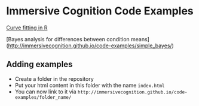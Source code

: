 ﻿# Immersive Cognition Code Examples

[Curve fitting in R](http://immersivecognition.github.io/code-examples/curve_fitting/)


[Bayes analysis for differences between condition means]
(http://immersivecognition.github.io/code-examples/simple_bayes/)


## Adding examples

* Create a folder in the repository
* Put your html content in this folder with the name `index.html`
* You can now link to it via `http://immersivecognition.github.io/code-examples/folder_name/`
